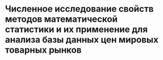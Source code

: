 # Численное исследование свойств методов математической статистики и их применение для анализа базы данных цен мировых товарных рынков
